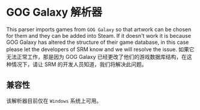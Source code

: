 # GOG Galaxy 解析器

This parser imports games from `GOG Galaxy` so that artwork can be chosen for them and they can be added into Steam. If it doesn't work it is because GOG Galaxy has altered the structure of their game database, in this case please let the developers of SRM know and we will resolve the issue. 如果它无法正常工作，那是因为 GOG Galaxy 已经更改了他们的游戏数据库结构，在这种情况下，请让 SRM 的开发人员知道，我们将解决此问题。

## 兼容性

该解析器目前仅在 `Windows` 系统上可用。
